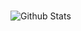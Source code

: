 <br>

![Github Stats](https://github-readme-stats.vercel.app/api?username=rolandsall&count_private=true&show_icons=true&include_all_commits=true)

<br>



